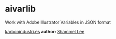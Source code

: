 # aivarlib
Work with Adobe Illustrator Variables in JSON format

[karbonindustri.es][karbonSite]
**author:** [Shammel Lee][shammelGithub]

[karbonSite]: http://karbonindustri.es
[shammelGithub]: https://github.com/shammellee
